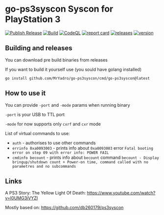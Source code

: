 # go-ps3syscon Syscon for PlayStation 3

[![Publish Release](https://github.com/MrYadro/go-ps3syscon/actions/workflows/release.yml/badge.svg)](https://github.com/MrYadro/go-ps3syscon/actions/workflows/release.yml) [![Build](https://github.com/MrYadro/go-ps3syscon/actions/workflows/build.yml/badge.svg)](https://github.com/MrYadro/go-ps3syscon/actions/workflows/build.yml) [![CodeQL](https://github.com/MrYadro/go-ps3syscon/actions/workflows/codeql.yml/badge.svg)](https://github.com/MrYadro/go-ps3syscon/actions/workflows/codeql.yml) [![report card](https://goreportcard.com/badge/github.com/MrYadro/go-ps3syscon)](https://goreportcard.com/report/github.com/MrYadro/go-ps3syscon) [![releases](https://img.shields.io/github/downloads-pre/MrYadro/go-ps3syscon/latest/total)](https://github.com/MrYadro/go-ps3syscon/releases) [![version](https://img.shields.io/github/v/release/MrYadro/go-ps3syscon?include_prereleases)](https://github.com/MrYadro/go-ps3syscon/releases)

## Building and releases

You can download pre build binaries from releases

If you want to build it yourself use (you sould have golang installed)

`go install github.com/MrYadro/go-ps3syscon/cmd/go-ps3syscon@latest`

## How to use it

You can provide `-port` and `-mode`  params when running binary

`-port` is your USB to TTL port

`-mode` for now supports only `cxrf` and `cxr` mode

List of virtual commands to use:
* `auth` - authorises to use other commands
* `errinfo 0xa0093003` - prints info about `0xa0093003` error `Fatal booting error on step 09 with error info: POWER FAIL`
* `cmdinfo becount` - prints info about `becount` command `becount - Display bringup/shutdown count + Power-on time, command called with no parametres and no subcommands`

## Links

A PS3 Story: The Yellow Light Of Death: https://www.youtube.com/watch?v=I0UMG3iVYZI

Mostly based on: https://github.com/db260179/ps3syscon